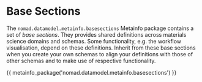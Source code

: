 # Base Sections

The `nomad.datamodel.metainfo.basesections` Metainfo package contains a set of
*base sections*. They provides shared definitions across materials science domains and schemas. Some functionality, e.g. the workflow visualisation, depend on these definitions. Inherit from these base sections when you create your own schemas to
align your definitions with those of other schemas and to make use of respective functionality.

{{ metainfo_package('nomad.datamodel.metainfo.basesections') }}
